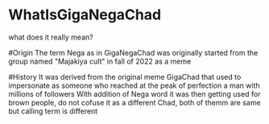 # WhatIsGigaNegaChad
what does it really mean?

#Origin
The term Nega as in GigaNegaChad was originally started from the group named "Majakiya cult" in fall of 2022 as a meme

#History
It was derived from the original meme GigaChad that used to impersonate as someone who reached at the peak of perfection
a man with millions of followers
With addition of Nega word it was then getting used for brown people, do not cofuse it as a different Chad, both of themm are same but calling term is different
